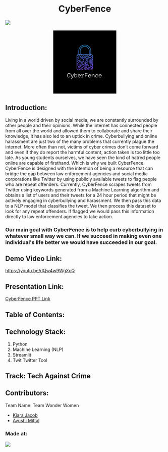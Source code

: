 <h1 align="center">CyberFence</h1>
<p align="center">
</p>

<a href="https://hack36.com"> <img src="https://cutt.ly/BuiltAtHack36" height=28px> </a>

<p align="center">
<img src="cyberfence_logo.png" alt="CyberFence Logo" width="200"/>
</p>

## Introduction:
  Living in a world driven by social media, we are constantly surrounded by other people and their opinions. While the internet has connected people from all over the world and allowed them to collaborate and share their knowledge, it has also led to an uptick in crime. Cyberbullying and online harassment are just two of the many problems that currently plague the internet. 
More often than not, victims of cyber crimes don’t come forward and even if they do report the harmful content, action taken is too little too late.
  As young students ourselves, we have seen the kind of hatred people online are capable of firsthand. Which is why we built CyberFence. 
CyberFence is designed with the intention of being a resource that can bridge the gap between law enforcement agencies and social media corporations like Twitter by using publicly available tweets to flag people who are repeat offenders. 
  Currently, CyberFence scrapes tweets from Twitter using keywords generated from a Machine Learning algorithm and obtains a list of users and their tweets for a 24 hour period that might be actively engaging in cyberbullying and harassment. We then pass this data to a NLP model that classifies the tweet. We then process this dataset to look for any repeat offenders. If flagged we would pass this information directly to law enforcement agencies to take action.
### Our main goal with CyberFence is to help curb cyberbullying in whatever small way we can. If we succeed in making even one individual's life better we would have succeeded in our goal.
  
## Demo Video Link:
  <a href="https://youtu.be/dQw4w9WgXcQ">https://youtu.be/dQw4w9WgXcQ</a>
  
## Presentation Link:
  <a href="https://docs.google.com/presentation/d/1FgTXGko2UO41z0IpMOHsFPuuQLeAejrxHAUj2jbr3xk/edit?usp=sharing"> CyberFence PPT Link </a>
  
  
## Table of Contents:

## Technology Stack:
  1) Python
  2) Machine Learning (NLP)
  3) Streamlit
  4) Twit Twitter Tool
  
## Track: Tech Against Crime
## Contributors:

Team Name: Team Wonder Women

* [Kiara Jacob](https://github.com/kiara-jacob)
* [Ayushi Mittal](https://github.com/AyushiNM)


### Made at:
<a href="https://hack36.com"> <img src="https://cutt.ly/BuiltAtHack36" height=24px> </a>
